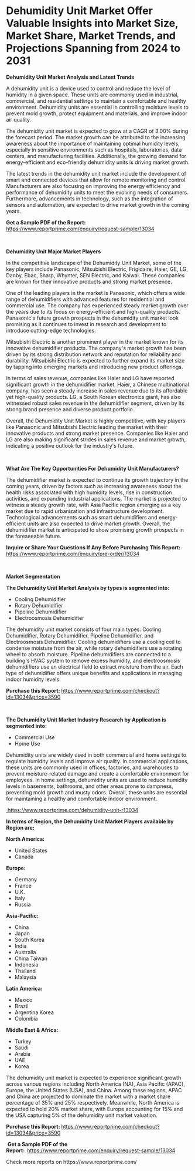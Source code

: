 <p><h1>Dehumidity Unit Market Offer Valuable Insights into Market Size, Market Share, Market Trends, and Projections Spanning from 2024 to 2031</h1></p><p><strong>Dehumidity Unit Market Analysis and Latest Trends</strong></p>
<p><p>A dehumidity unit is a device used to control and reduce the level of humidity in a given space. These units are commonly used in industrial, commercial, and residential settings to maintain a comfortable and healthy environment. Dehumidity units are essential in controlling moisture levels to prevent mold growth, protect equipment and materials, and improve indoor air quality.</p><p>The dehumidity unit market is expected to grow at a CAGR of 3.00% during the forecast period. The market growth can be attributed to the increasing awareness about the importance of maintaining optimal humidity levels, especially in sensitive environments such as hospitals, laboratories, data centers, and manufacturing facilities. Additionally, the growing demand for energy-efficient and eco-friendly dehumidity units is driving market growth.</p><p>The latest trends in the dehumidity unit market include the development of smart and connected devices that allow for remote monitoring and control. Manufacturers are also focusing on improving the energy efficiency and performance of dehumidity units to meet the evolving needs of consumers. Furthermore, advancements in technology, such as the integration of sensors and automation, are expected to drive market growth in the coming years.</p></p>
<p><strong>Get a Sample PDF of the Report:&nbsp;</strong> <a href="https://www.reportprime.com/enquiry/request-sample/13034">https://www.reportprime.com/enquiry/request-sample/13034</a></p>
<p>&nbsp;</p>
<p><strong>Dehumidity Unit Major Market Players</strong></p>
<p><p>In the competitive landscape of the Dehumidity Unit Market, some of the key players include Panasonic, Mitsubishi Electric, Frigidaire, Haier, GE, LG, Danby, Ebac, Sharp, Whynter, SEN Electric, and Kaiwai. These companies are known for their innovative products and strong market presence.</p><p>One of the leading players in the market is Panasonic, which offers a wide range of dehumidifiers with advanced features for residential and commercial use. The company has experienced steady market growth over the years due to its focus on energy-efficient and high-quality products. Panasonic's future growth prospects in the dehumidity unit market look promising as it continues to invest in research and development to introduce cutting-edge technologies.</p><p>Mitsubishi Electric is another prominent player in the market known for its innovative dehumidifier products. The company's market growth has been driven by its strong distribution network and reputation for reliability and durability. Mitsubishi Electric is expected to further expand its market size by tapping into emerging markets and introducing new product offerings.</p><p>In terms of sales revenue, companies like Haier and LG have reported significant growth in the dehumidifier market. Haier, a Chinese multinational company, has seen a steady increase in sales revenue due to its affordable yet high-quality products. LG, a South Korean electronics giant, has also witnessed robust sales revenue in the dehumidifier segment, driven by its strong brand presence and diverse product portfolio.</p><p>Overall, the Dehumidity Unit Market is highly competitive, with key players like Panasonic and Mitsubishi Electric leading the market with their innovative products and strong market presence. Companies like Haier and LG are also making significant strides in sales revenue and market growth, indicating a positive outlook for the industry's future.</p></p>
<p>&nbsp;</p>
<p><strong>What Are The Key Opportunities For Dehumidity Unit Manufacturers?</strong></p>
<p><p>The dehumidifier market is expected to continue its growth trajectory in the coming years, driven by factors such as increasing awareness about the health risks associated with high humidity levels, rise in construction activities, and expanding industrial applications. The market is projected to witness a steady growth rate, with Asia Pacific region emerging as a key market due to rapid urbanization and infrastructure development. Technological advancements such as smart dehumidifiers and energy-efficient units are also expected to drive market growth. Overall, the dehumidifier market is anticipated to show promising growth prospects in the foreseeable future.</p></p>
<p><strong>Inquire or Share Your Questions If Any Before Purchasing This Report:</strong> <a href="https://www.reportprime.com/enquiry/pre-order/13034">https://www.reportprime.com/enquiry/pre-order/13034</a></p>
<p>&nbsp;</p>
<p><strong>Market Segmentation</strong></p>
<p><strong>The Dehumidity Unit Market Analysis by types is segmented into:</strong></p>
<p><ul><li>Cooling Dehumidifier</li><li>Rotary Dehumidifier</li><li>Pipeline Dehumidifier</li><li>Electroosmosis Dehumidifier</li></ul></p>
<p><p>The dehumidity unit market consists of four main types: Cooling Dehumidifier, Rotary Dehumidifier, Pipeline Dehumidifier, and Electroosmosis Dehumidifier. Cooling dehumidifiers use a cooling coil to condense moisture from the air, while rotary dehumidifiers use a rotating wheel to absorb moisture. Pipeline dehumidifiers are connected to a building's HVAC system to remove excess humidity, and electroosmosis dehumidifiers use an electrical field to extract moisture from the air. Each type of dehumidifier offers unique benefits and applications in managing indoor humidity levels.</p></p>
<p><strong>Purchase this Report:&nbsp;</strong><a href="https://www.reportprime.com/checkout?id=13034&price=3590">https://www.reportprime.com/checkout?id=13034&price=3590</a></p>
<p>&nbsp;</p>
<p><strong>The Dehumidity Unit Market Industry Research by Application is segmented into:</strong></p>
<p><ul><li>Commercial Use</li><li>Home Use</li></ul></p>
<p><p>Dehumidity units are widely used in both commercial and home settings to regulate humidity levels and improve air quality. In commercial applications, these units are commonly used in offices, factories, and warehouses to prevent moisture-related damage and create a comfortable environment for employees. In home settings, dehumidity units are used to reduce humidity levels in basements, bathrooms, and other areas prone to dampness, preventing mold growth and musty odors. Overall, these units are essential for maintaining a healthy and comfortable indoor environment.</p></p>
<p><a href="https://www.reportprime.com/dehumidity-unit-r13034">&nbsp;https://www.reportprime.com/dehumidity-unit-r13034</a></p>
<p><strong>In terms of Region, the Dehumidity Unit Market Players available by Region are:</strong></p>
<p>
    <p> <strong> North America: </strong>
        <ul>
            <li>United States</li>
            <li>Canada</li>
        </ul>
        </p> 
    <p> <strong> Europe: </strong>
        <ul>
            <li>Germany</li>
            <li>France</li>
            <li>U.K.</li>
            <li>Italy</li>
            <li>Russia</li>
        </ul>
        </p> 
    <p> <strong> Asia-Pacific: </strong>
        <ul>
            <li>China</li>
            <li>Japan</li>
            <li>South Korea</li>
            <li>India</li>
            <li>Australia</li>
            <li>China Taiwan</li>
            <li>Indonesia</li>
            <li>Thailand</li>
            <li>Malaysia</li>
        </ul>
        </p> 
    <p> <strong> Latin America: </strong>
        <ul>
            <li>Mexico</li>
            <li>Brazil</li>
            <li>Argentina Korea</li>
            <li>Colombia</li>
        </ul>
        </p> 
    <p> <strong> Middle East & Africa: </strong>
        <ul>
            <li>Turkey</li>
            <li>Saudi</li>
            <li>Arabia</li>
            <li>UAE</li>
            <li>Korea</li>
        </ul>
    </p>
    </p>
<p><p>The dehumidity unit market is expected to experience significant growth across various regions including North America (NA), Asia Pacific (APAC), Europe, the United States (USA), and China. Among these regions, APAC and China are projected to dominate the market with a market share percentage of 35% and 25% respectively. Meanwhile, North America is expected to hold 20% market share, with Europe accounting for 15% and the USA capturing 5% of the dehumidity unit market valuation.</p></p>
<p><strong>Purchase this Report: </strong><a href="https://www.reportprime.com/checkout?id=13034&price=3590">https://www.reportprime.com/checkout?id=13034&price=3590</a></p>
<p>&nbsp;<strong>Get a Sample PDF of the Report:&nbsp;&nbsp;</strong><a href="https://www.reportprime.com/enquiry/request-sample/13034">https://www.reportprime.com/enquiry/request-sample/13034</a></p>
<p><strong></strong></p>
<p>Check more reports on https://www.reportprime.com/</p>